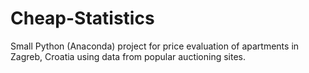 # Cheap-Statistics
Small Python (Anaconda) project for price evaluation of apartments in Zagreb, Croatia using data from popular auctioning sites.
